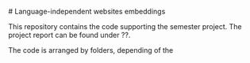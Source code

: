 # Language-independent websites embeddings

This repository contains the code supporting the semester project. The project report can be found under ??.

The code is arranged by folders, depending of the 

